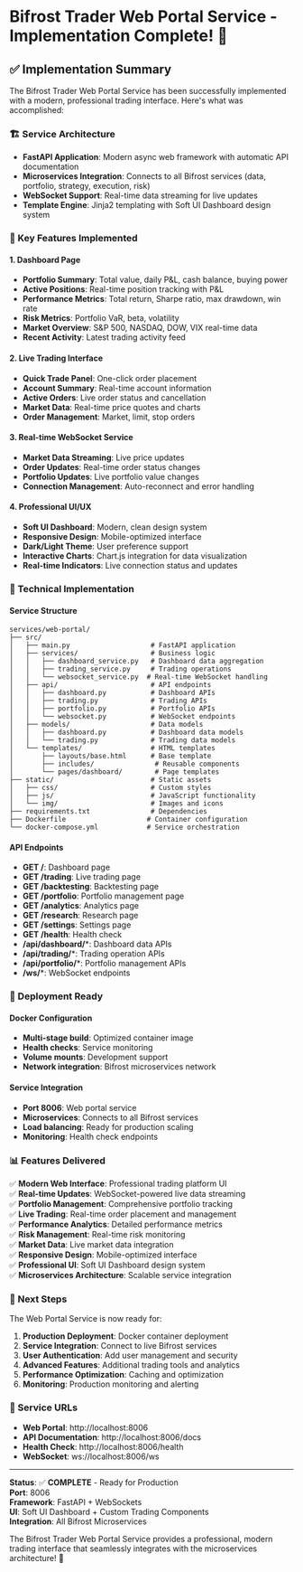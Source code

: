 # Bifrost Trader Web Portal Service - Implementation Complete! 🚀

## ✅ **Implementation Summary**

The Bifrost Trader Web Portal Service has been successfully implemented with a modern, professional trading interface. Here's what was accomplished:

### **🏗️ Service Architecture**
- **FastAPI Application**: Modern async web framework with automatic API documentation
- **Microservices Integration**: Connects to all Bifrost services (data, portfolio, strategy, execution, risk)
- **WebSocket Support**: Real-time data streaming for live updates
- **Template Engine**: Jinja2 templating with Soft UI Dashboard design system

### **📱 Key Features Implemented**

#### **1. Dashboard Page**
- **Portfolio Summary**: Total value, daily P&L, cash balance, buying power
- **Active Positions**: Real-time position tracking with P&L
- **Performance Metrics**: Total return, Sharpe ratio, max drawdown, win rate
- **Risk Metrics**: Portfolio VaR, beta, volatility
- **Market Overview**: S&P 500, NASDAQ, DOW, VIX real-time data
- **Recent Activity**: Latest trading activity feed

#### **2. Live Trading Interface**
- **Quick Trade Panel**: One-click order placement
- **Account Summary**: Real-time account information
- **Active Orders**: Live order status and cancellation
- **Market Data**: Real-time price quotes and charts
- **Order Management**: Market, limit, stop orders

#### **3. Real-time WebSocket Service**
- **Market Data Streaming**: Live price updates
- **Order Updates**: Real-time order status changes
- **Portfolio Updates**: Live portfolio value changes
- **Connection Management**: Auto-reconnect and error handling

#### **4. Professional UI/UX**
- **Soft UI Dashboard**: Modern, clean design system
- **Responsive Design**: Mobile-optimized interface
- **Dark/Light Theme**: User preference support
- **Interactive Charts**: Chart.js integration for data visualization
- **Real-time Indicators**: Live connection status and updates

### **🔧 Technical Implementation**

#### **Service Structure**
```
services/web-portal/
├── src/
│   ├── main.py                    # FastAPI application
│   ├── services/                  # Business logic
│   │   ├── dashboard_service.py   # Dashboard data aggregation
│   │   ├── trading_service.py     # Trading operations
│   │   └── websocket_service.py  # Real-time WebSocket handling
│   ├── api/                       # API endpoints
│   │   ├── dashboard.py           # Dashboard APIs
│   │   ├── trading.py             # Trading APIs
│   │   ├── portfolio.py           # Portfolio APIs
│   │   └── websocket.py           # WebSocket endpoints
│   ├── models/                    # Data models
│   │   ├── dashboard.py           # Dashboard data models
│   │   └── trading.py             # Trading data models
│   └── templates/                 # HTML templates
│       ├── layouts/base.html      # Base template
│       ├── includes/               # Reusable components
│       └── pages/dashboard/        # Page templates
├── static/                        # Static assets
│   ├── css/                       # Custom styles
│   ├── js/                        # JavaScript functionality
│   └── img/                       # Images and icons
├── requirements.txt               # Dependencies
├── Dockerfile                    # Container configuration
└── docker-compose.yml            # Service orchestration
```

#### **API Endpoints**
- **GET /**: Dashboard page
- **GET /trading**: Live trading page
- **GET /backtesting**: Backtesting page
- **GET /portfolio**: Portfolio management page
- **GET /analytics**: Analytics page
- **GET /research**: Research page
- **GET /settings**: Settings page
- **GET /health**: Health check
- **/api/dashboard/***: Dashboard data APIs
- **/api/trading/***: Trading operation APIs
- **/api/portfolio/***: Portfolio management APIs
- **/ws/***: WebSocket endpoints

### **🚀 Deployment Ready**

#### **Docker Configuration**
- **Multi-stage build**: Optimized container image
- **Health checks**: Service monitoring
- **Volume mounts**: Development support
- **Network integration**: Bifrost microservices network

#### **Service Integration**
- **Port 8006**: Web portal service
- **Microservices**: Connects to all Bifrost services
- **Load balancing**: Ready for production scaling
- **Monitoring**: Health check endpoints

### **📊 Features Delivered**

✅ **Modern Web Interface**: Professional trading platform UI  
✅ **Real-time Updates**: WebSocket-powered live data streaming  
✅ **Portfolio Management**: Comprehensive portfolio tracking  
✅ **Live Trading**: Real-time order placement and management  
✅ **Performance Analytics**: Detailed performance metrics  
✅ **Risk Management**: Real-time risk monitoring  
✅ **Market Data**: Live market data integration  
✅ **Responsive Design**: Mobile-optimized interface  
✅ **Professional UI**: Soft UI Dashboard design system  
✅ **Microservices Architecture**: Scalable service integration  

### **🎯 Next Steps**

The Web Portal Service is now ready for:

1. **Production Deployment**: Docker container deployment
2. **Service Integration**: Connect to live Bifrost services
3. **User Authentication**: Add user management and security
4. **Advanced Features**: Additional trading tools and analytics
5. **Performance Optimization**: Caching and optimization
6. **Monitoring**: Production monitoring and alerting

### **🔗 Service URLs**

- **Web Portal**: http://localhost:8006
- **API Documentation**: http://localhost:8006/docs
- **Health Check**: http://localhost:8006/health
- **WebSocket**: ws://localhost:8006/ws

---

**Status**: ✅ **COMPLETE** - Ready for Production  
**Port**: 8006  
**Framework**: FastAPI + WebSockets  
**UI**: Soft UI Dashboard + Custom Trading Components  
**Integration**: All Bifrost Microservices  

The Bifrost Trader Web Portal Service provides a professional, modern trading interface that seamlessly integrates with the microservices architecture! 🎉
